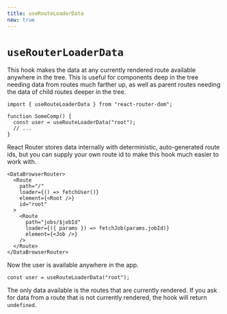 ```yaml
---
title: useRouteLoaderData
new: true
---
```


# `useRouterLoaderData`

This hook makes the data at any currently rendered route available anywhere in the tree. This is useful for components deep in the tree needing data from routes much farther up, as well as parent routes needing the data of child routes deeper in the tree.

```tsx
import { useRouteLoaderData } from "react-router-dom";

function SomeComp() {
  const user = useRouteLoaderData("root");
  // ...
}
```

React Router stores data internally with deterministic, auto-generated route ids, but you can supply your own route id to make this hook much easier to work with.

```tsx [6]
<DataBrowserRouter>
  <Route
    path="/"
    loader={() => fetchUser()}
    element={<Root />}
    id="root"
  >
    <Route
      path="jobs/$jobId"
      loader={({ params }) => fetchJob(params.jobId)}
      element={<Job />}
    />
  </Route>
</DataBrowserRouter>
```

Now the user is available anywhere in the app.

```tsx
const user = useRouteLoaderData("root");
```

The only data available is the routes that are currently rendered. If you ask for data from a route that is not currently rendered, the hook will return `undefined`.
